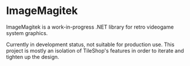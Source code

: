 # ImageMagitek
ImageMagitek is a work-in-progress .NET library for retro videogame system graphics.

Currently in development status, not suitable for production use. This project is mostly an isolation of TileShop's features in order to iterate and tighten up the design.

